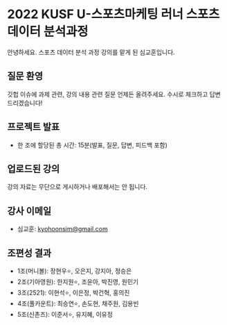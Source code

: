 # 2022 KUSF U-스포츠마케팅 러너 스포츠데이터 분석과정
안녕하세요. 스포츠 데이터 분석 과정 강의를 맡게 된 심교훈입니다.

## 질문 환영
깃헙 이슈에 과제 관련, 강의 내용 관련 질문 언제든 올려주세요. 
수시로 체크하고 답변드리겠습니다!

## 프로젝트 발표
- 한 조에 할당된 총 시간: 15분(발표, 질문, 답변, 피드백 포함)


## 업로드된 강의
강의 자료는 무단으로 게시하거나 배포해서는 안 됩니다. 


## 강사 이메일
- 심교훈: kyohoonsim@gmail.com


## 조편성 결과
- 1조(머니볼): 장현우:star:, 오은지, 강지아, 정승은
- 2조(기아영원): 한지원:star:, 조윤아, 박진영, 원민기
- 3조(2521): 이현석:star:, 이은정, 박건혁, 홍의진
- 4조(풀카운트): 최승연:star:, 손도현, 채주원, 김용빈
- 5조(신촌즈): 이준서:star:, 유지혜, 이유정
